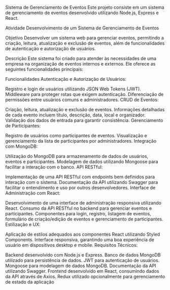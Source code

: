 Sistema de Gerenciamento de Eventos
Este projeto consiste em um sistema de gerenciamento de eventos desenvolvido utilizando Node.js, Express e React.

Atividade
Desenvolvimento de um Sistema de Gerenciamento de Eventos

Objetivo
Desenvolver um sistema web para gerenciar eventos, permitindo a criação, leitura, atualização e exclusão de eventos, além de funcionalidades de autenticação e autorização de usuários.

Descrição
Este sistema foi criado para atender às necessidades de uma empresa na organização de eventos internos e externos. Ele oferece as seguintes funcionalidades principais:

Funcionalidades
Autenticação e Autorização de Usuários:

Registro e login de usuários utilizando JSON Web Tokens (JWT).
Middleware para proteger rotas que exigem autenticação.
Diferenciação de permissões entre usuários comuns e administradores.
CRUD de Eventos:

Criação, leitura, atualização e exclusão de eventos.
Informações detalhadas de cada evento incluem título, descrição, data, local e organizador.
Validação dos dados de entrada para garantir consistência.
Gerenciamento de Participantes:

Registro de usuários como participantes de eventos.
Visualização e gerenciamento da lista de participantes por administradores.
Integração com MongoDB:

Utilização do MongoDB para armazenamento de dados de usuários, eventos e participantes.
Modelagem de dados utilizando Mongoose para facilitar a interação com o banco.
API RESTful:

Implementação de uma API RESTful com endpoints bem definidos para interação com o sistema.
Documentação da API utilizando Swagger para facilitar o entendimento e uso por outros desenvolvedores.
Interface de Administração com React:

Desenvolvimento de uma interface de administração responsiva utilizando React.
Consumo da API RESTful no backend para gerenciar eventos e participantes.
Componentes para login, registro, listagem de eventos, formulário de criação/edição de eventos e gerenciamento de participantes.
Estilização e UX:

Aplicação de estilos adequados aos componentes React utilizando Styled Components.
Interface responsiva, garantindo uma boa experiência de usuário em dispositivos desktop e mobile.
Requisitos Técnicos:

Backend desenvolvido com Node.js e Express.
Banco de dados MongoDB utilizado para persistência de dados.
JWT para autenticação de usuários.
Mongoose para modelagem de dados MongoDB.
Documentação da API utilizando Swagger.
Frontend desenvolvido em React, consumindo dados da API através de Axios.
Redux utilizado opcionalmente para gerenciamento de estado da aplicação